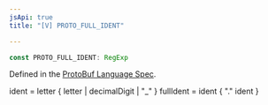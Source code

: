 ```yaml
---
jsApi: true
title: "[V] PROTO_FULL_IDENT"

---
```

```ts
const PROTO_FULL_IDENT: RegExp
```

Defined in the [ProtoBuf Language Spec](https://developers.google.com/protocol-buffers/docs/reference/proto3-spec#identifiers).

ident = letter { letter | decimalDigit | "_" }
fullIdent = ident { "." ident }
